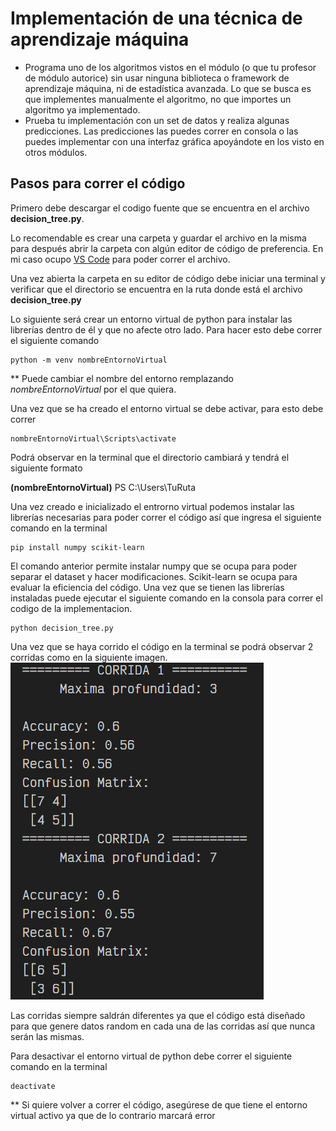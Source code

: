 # Implementación de una técnica de aprendizaje máquina

- Programa uno de los algoritmos vistos en el módulo (o que tu profesor de módulo autorice) sin usar ninguna biblioteca o framework de aprendizaje máquina, ni de estadística avanzada. Lo que se busca es que implementes manualmente el algoritmo, no que importes un algoritmo ya implementado. 
- Prueba tu implementación con un set de datos y realiza algunas predicciones. Las predicciones las puedes correr en consola o las puedes implementar con una interfaz gráfica apoyándote en los visto en otros módulos.

## Pasos para correr el código

Primero debe descargar el codigo fuente que se encuentra en el archivo **decision_tree.py**. 

Lo recomendable es crear una carpeta y guardar el archivo en la misma para después abrir la carpeta con algún editor de código de preferencia. En mi caso ocupo [VS Code](https://code.visualstudio.com/) para poder correr el archivo. 


Una vez abierta la carpeta en su editor de código debe iniciar una terminal y verificar que el directorio se encuentra en la ruta donde está el archivo **decision_tree.py**

Lo siguiente será crear un entorno virtual de python para instalar las librerías dentro de él y que no afecte otro lado. Para hacer esto debe correr el siguiente comando

    python -m venv nombreEntornoVirtual

** Puede cambiar el nombre del entorno remplazando _nombreEntornoVirtual_ por el que quiera.

Una vez que se ha creado el entorno virtual se debe activar, para esto debe correr

    nombreEntornoVirtual\Scripts\activate

Podrá observar en la terminal que el directorio cambiará y tendrá el siguiente formato

**(nombreEntornoVirtual)** PS C:\Users\TuRuta

Una vez creado e inicializado el entrorno virtual podemos instalar las librerías necesarias para poder correr el código así que ingresa el siguiente comando en la terminal

    pip install numpy scikit-learn

El comando anterior permite instalar numpy que se ocupa para poder separar el dataset y hacer modificaciones. Scikit-learn se ocupa para evaluar la eficiencia del código. Una vez que se tienen las librerías instaladas puede ejecutar el siguiente comando en la consola para correr el codigo de la implementacion.

    python decision_tree.py

Una vez que se haya corrido el código en la terminal se podrá observar 2 corridas como en la siguiente imagen. 
![Alt text](image.png)

Las corridas siempre saldrán diferentes ya que el código está diseñado para que genere datos random en cada una de las corridas así que nunca serán las mismas.

Para desactivar el entorno virtual de python debe correr el siguiente comando en la terminal

    deactivate

** Si quiere volver a correr el código, asegúrese de que tiene el entorno virtual activo ya que de lo contrario marcará error



